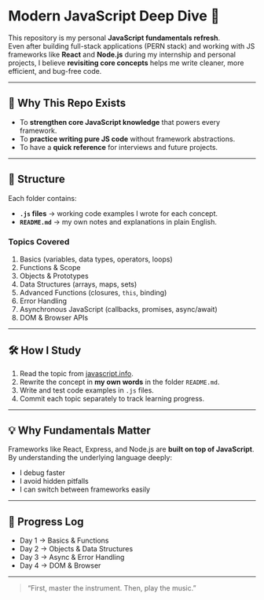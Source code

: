 # Modern JavaScript Deep Dive 🚀

This repository is my personal **JavaScript fundamentals refresh**.  
Even after building full-stack applications (PERN stack) and working with JS frameworks like **React** and **Node.js** during my internship and personal projects, I believe **revisiting core concepts** helps me write cleaner, more efficient, and bug-free code.

---

## 📌 Why This Repo Exists
- To **strengthen core JavaScript knowledge** that powers every framework.
- To **practice writing pure JS code** without framework abstractions.
- To have a **quick reference** for interviews and future projects.

---

## 📂 Structure
Each folder contains:
- **`.js` files** → working code examples I wrote for each concept.
- **`README.md`** → my own notes and explanations in plain English.

### Topics Covered
1. Basics (variables, data types, operators, loops)
2. Functions & Scope
3. Objects & Prototypes
4. Data Structures (arrays, maps, sets)
5. Advanced Functions (closures, `this`, binding)
6. Error Handling
7. Asynchronous JavaScript (callbacks, promises, async/await)
8. DOM & Browser APIs

---

## 🛠 How I Study
1. Read the topic from [javascript.info](https://javascript.info/).
2. Rewrite the concept in **my own words** in the folder `README.md`.
3. Write and test code examples in `.js` files.
4. Commit each topic separately to track learning progress.

---

## 💡 Why Fundamentals Matter
Frameworks like React, Express, and Node.js are **built on top of JavaScript**.  
By understanding the underlying language deeply:
- I debug faster
- I avoid hidden pitfalls
- I can switch between frameworks easily

---

## 📅 Progress Log
- Day 1 → Basics & Functions
- Day 2 → Objects & Data Structures
- Day 3 → Async & Error Handling
- Day 4 → DOM & Browser

---

> “First, master the instrument. Then, play the music.”
